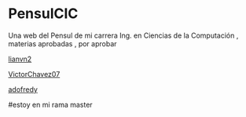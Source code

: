 # PensulCIC
Una web del Pensul de mi carrera Ing. en Ciencias de la Computación , materias aprobadas , por aprobar

[lianvn2](https://github.com/lianvn) 

[VictorChavez07](https://github.com/VictorChavez07/)

[adofredy](https://github.com/adofredy)

#estoy en mi rama master